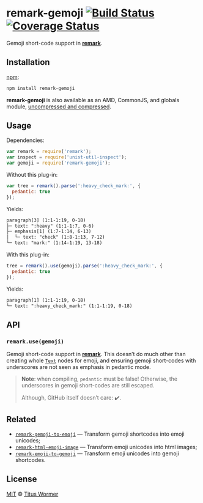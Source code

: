 # remark-gemoji [![Build Status][travis-badge]][travis] [![Coverage Status][codecov-badge]][codecov]

Gemoji short-code support in [**remark**][remark].

## Installation

[npm][npm-install]:

```bash
npm install remark-gemoji
```

**remark-gemoji** is also available as an AMD, CommonJS, and globals
module, [uncompressed and compressed][releases].

## Usage

Dependencies:

```javascript
var remark = require('remark');
var inspect = require('unist-util-inspect');
var gemoji = require('remark-gemoji');
```

Without this plug-in:

```javascript
var tree = remark().parse(':heavy_check_mark:', {
  pedantic: true
});
```

Yields:

```txt
paragraph[3] (1:1-1:19, 0-18)
├─ text: ":heavy" (1:1-1:7, 0-6)
├─ emphasis[1] (1:7-1:14, 6-13)
│  └─ text: "check" (1:8-1:13, 7-12)
└─ text: "mark:" (1:14-1:19, 13-18)
```

With this plug-in:

```javascript
tree = remark().use(gemoji).parse(':heavy_check_mark:', {
  pedantic: true
});
```

Yields:

```txt
paragraph[1] (1:1-1:19, 0-18)
└─ text: ":heavy_check_mark:" (1:1-1:19, 0-18)
```

## API

### `remark.use(gemoji)`

Gemoji short-code support in [**remark**][remark].
This doesn’t do much other than creating whole [`Text`][text] nodes
for emoji, and ensuring gemoji short-codes with underscores are not
seen as emphasis in pedantic mode.

> **Note**: when compiling, `pedantic` must be false!  Otherwise,
> the underscores in gemoji short-codes are still escaped.
>
> Although, GitHub itself doesn’t care: :heavy_check_mark:.

## Related

*   [`remark-gemoji-to-emoji`][gemoji-to-emoji]
    — Transform gemoji shortcodes into emoji unicodes;
*   [`remark-html-emoji-image`][html-emoji-image]
    — Transform emoji unicodes into html images;
*   [`remark-emoji-to-gemoji`][emoji-to-gemoji]
    — Transform emoji unicodes into gemoji shortcodes.

## License

[MIT](LICENSE) © [Titus Wormer](http://wooorm.com)

<!-- Definitions -->

[travis-badge]: https://img.shields.io/travis/wooorm/remark-gemoji/master.svg

[travis]: https://travis-ci.org/wooorm/remark-gemoji

[codecov-badge]: https://img.shields.io/codecov/c/github/wooorm/remark-gemoji.svg

[codecov]: https://codecov.io/github/wooorm/remark-gemoji

[npm-install]: https://docs.npmjs.com/cli/install

[releases]: https://github.com/wooorm/remark-gemoji/releases

[remark]: https://github.com/wooorm/remark

[text]: https://github.com/wooorm/mdast#textnode

[gemoji-to-emoji]: https://github.com/jackycute/remark-gemoji-to-emoji

[html-emoji-image]: https://github.com/jackycute/remark-html-emoji-image

[emoji-to-gemoji]: https://github.com/jackycute/remark-emoji-to-gemoji
